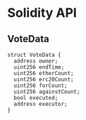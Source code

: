 # Solidity API

## VoteData

```solidity
struct VoteData {
  address owner;
  uint256 endTime;
  uint256 etherCount;
  uint256 erc20Count;
  uint256 forCount;
  uint256 againstCount;
  bool executed;
  address executor;
}
```

